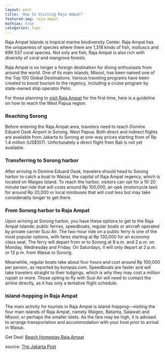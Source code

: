 ```yaml
---
layout: post
title: 'How to Visiting Raja Ampat?'
featured-img: raja-ampat
mathjax: true
categories: tips
---
```


Raja Ampat Islands is tropical marine biodiversity Center. Raja Ampat has the uniqueness of species where there are 1,318 kinds of fish, molluscs and 699 537 coral species. Not only are fish, Raja Ampat is also rich with diversity of coral and mangrove forests. 

Raja Ampat is no longer a foreign destination for diving enthusiasts from around the world. One of its main islands, Misool, has been named one of the Top 100 Global Destinations. Various traveling programs have been created to boost tourism to the regency, including a cruise program by state-owned ship operator Pelni.

For those planning to [visit Raja Ampat](https://firstravelers.com/destination/vacation-in-raja-ampat-islands.html "Raja Ampat") for the first time, here is a guideline on how to reach the West Papua region.

### Reaching Sorong
Before entering the Raja Ampat area, travelers need to reach Domine Eduard Osok Airport in Sorong, West Papua. Both direct and indirect flights are available from Jakarta to Sorong at one-way prices starting from of Rp 1.4 million (US$107). Unfortunately a direct flight from Bali is not yet available.

### Transferring to Sorong harbor
After arriving in Domine Eduard Osok, travelers should head to Sorong harbor to catch a boat to Waisai, the capital of Raja Ampat regency, which is located on Waigeo Island. To reach the harbor, visitors can opt for a 10-20 minute taxi ride that will costs around Rp 100,000, an ojek (motorcycle taxi) for around Rp 20,000 or local minibuses that will cost less but may take considerably longer to get there.

### From Sorong harbor to Raja Ampat 
Upon arriving at Sorong harbor, you have these options to get to the Raja Ampat Islands: public ferries, speedboats, regular boats or aircraft operated by private carrier Susi Air. The two-hour ride on a public ferry is one of the most popular options, with fares starting at Rp 130,000 for an economy class seat. The ferry will depart from or to Sorong at 9 a.m. and 2 p.m. on Monday, Wednesday and Friday. On Saturdays, it will only depart at 2 p.m. or 12 p.m. from Waisai to Sorong.

Meanwhile, regular boats take about four hours and cost around Rp 100,000 per person, as reported by kompas.com. Speedboats are faster and will take travelers straight to their lodgings, which is why they may cost a million rupiah or more. Those opting to fly with Susi Air will need to contact the airline directly, as it has only a tentative flight schedule.

### Island-hopping in Raja Ampat
The main activity for tourists in Raja Ampat is island-hopping—visiting the four main islands of Raja Ampat, namely Waigeo, Batanta, Salawati and Misool, or perhaps the smaller islets. As the fare may be high, it is advised to arrange transportation and accommodation with your host prior to arrival in Waisai. 

Get Deal: [Beach Homestay Raja Ampat](https://www.booking.com/hotel/id/ampi-waisai.en.html?aid=1595056&no_rooms=1&group_adults=1)

source: <a href="http://www.thejakartapost.com/travel/2016/10/19/guide-to-visiting-raja-ampat-for-first-timers.html" rel="nofollow">The Jakarta Post</a>
